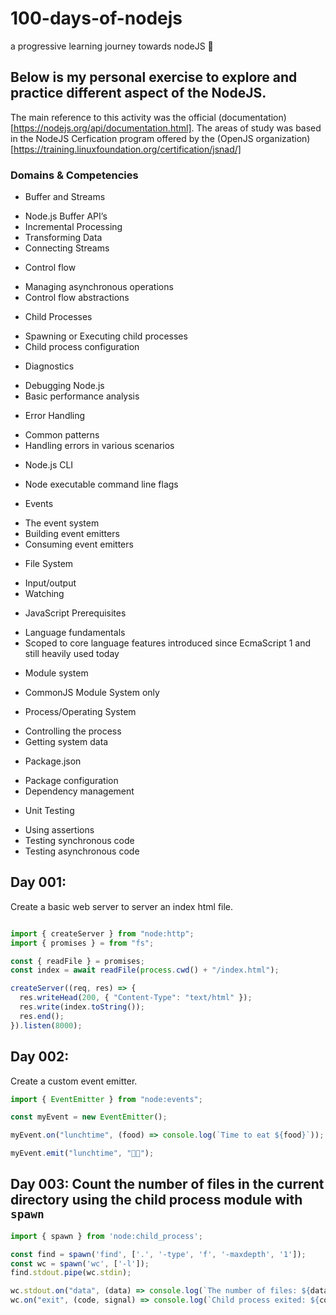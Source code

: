 # 100-days-of-nodejs

a progressive learning journey towards nodeJS 🚀

## Below is my personal exercise to explore and practice different aspect of the NodeJS.

The main reference to this activity was the official (documentation) [https://nodejs.org/api/documentation.html]. The areas of study was based in the NodeJS Cerfication program offered by the (OpenJS organization) [https://training.linuxfoundation.org/certification/jsnad/]

### Domains & Competencies

- Buffer and Streams

* Node.js Buffer API’s
* Incremental Processing
* Transforming Data
* Connecting Streams

- Control flow

* Managing asynchronous operations
* Control flow abstractions

- Child Processes

* Spawning or Executing child processes
* Child process configuration

- Diagnostics

* Debugging Node.js
* Basic performance analysis

- Error Handling

* Common patterns
* Handling errors in various scenarios

- Node.js CLI

* Node executable command line flags

- Events

* The event system
* Building event emitters
* Consuming event emitters

- File System

* Input/output
* Watching

- JavaScript Prerequisites

* Language fundamentals
* Scoped to core language features introduced since EcmaScript 1 and still heavily used today

- Module system

* CommonJS Module System only

- Process/Operating System

* Controlling the process
* Getting system data

- Package.json

* Package configuration
* Dependency management

- Unit Testing

* Using assertions
* Testing synchronous code
* Testing asynchronous code

## Day 001:

Create a basic web server to server an index html file.

```js

import { createServer } from "node:http";
import { promises } = from "fs";

const { readFile } = promises;
const index = await readFile(process.cwd() + "/index.html");

createServer((req, res) => {
  res.writeHead(200, { "Content-Type": "text/html" });
  res.write(index.toString());
  res.end();
}).listen(8000);

```

## Day 002:

Create a custom event emitter.

```js
import { EventEmitter } from "node:events";

const myEvent = new EventEmitter();

myEvent.on("lunchtime", (food) => console.log(`Time to eat ${food}`));

myEvent.emit("lunchtime", "🍱🍣");
```

## Day 003: Count the number of files in the current directory using the child process module with `spawn`

```js
import { spawn } from 'node:child_process';

const find = spawn('find', ['.', '-type', 'f', '-maxdepth', '1']);
const wc = spawn('wc', ['-l']);
find.stdout.pipe(wc.stdin);

wc.stdout.on("data", (data) => console.log(`The number of files: ${data}`));
wc.on("exit", (code, signal) => console.log(`Child process exited: ${code} - ${signal});

```

